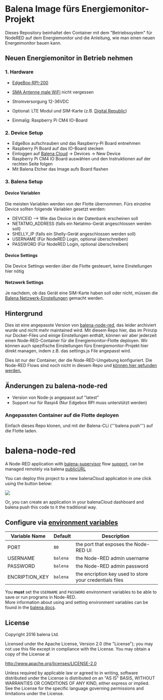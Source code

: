 # Balena Image fürs Energiemonitor-Projekt

Dieses Repository beinhaltet den Container mit dem "Betriebssystem" für NodeRED auf dem Energiemonitor und die Anleitung, wie man einen neuen Energeimonitor bauen kann.

## Neuen Energiemonitor in Betrieb nehmen

### 1. Hardware
- [EdgeBox-RPI-200](https://www.mouser.ch/ProductDetail/713-102110772)
- [SMA Antenne male WiFi](https://www.mouser.ch/ProductDetail/277-YE0032AA) nicht vergessen
- Stromversorgung 12-36VDC
- Optional: LTE Modul und SIM-Karte (z.B. [Digital Republic](https://digitalrepublic.ch/de/))

- Einmalig: Raspberry Pi CM4 IO-Board

### 2. Device Setup
- EdgeBox aufschrauben und das Raspberry-Pi Board entnehmen
- Raspberry Pi Board auf das IO-Board stecken
- Einloggen auf [Balena Cloud](https://dashboard.balena-cloud.com/) -> Devices -> New Device
- Raspberry Pi CM4 IO Board auswählen und den Instruktionen auf der rechten Seite folgen
- Mit Balena Etcher das Image aufs Board flashen

### 3. Balena Setup

#### Device Variablen
Die meisten Variablen werden von der Flotte übernommen. Fürs einzelne Device sollten folgende Variablen gesetzt werden:
- DEVICEID --> Wie das Device in der Datenbank erscheinen soll
- NETATMO_ADDRESS (falls ein Netatmo-Gerät angeschlossen werden soll)
- SHELLY_IP (falls ein Shelly-Gerät angeschlossen werden soll)
- USERNAME (Für NodeRED Login, optional überschreiben)
- PASSWORD (Für NodeRED Login, optional überschreiben)

#### Device Settings
Die Device Settings werden über die Flotte gesteuert, keine Einstellungen hier nötig

#### Netzwerk Settings
Je nachdem, ob das Gerät eine SIM-Karte haben soll oder nicht, müssen die [Balena Netzwerk-Einstellungen](https://docs.balena.io/reference/OS/network/) gemacht werden.


## Hintergrund

Dies ist eine angepasste Version von [balena-node-red](https://github.com/balena-labs-projects/balena-node-red), das leider archiviert wurde und nicht mehr maintained wird. Mit diesem Repo hier, das im Prinzip nur Docker-Files und einige Einstellungen enthält, können wir aber jederzeit einen Node-RED-Container für die Energiemonitor-Flotte deployen. Wir können auch spezifische Einstellungen fürs Energiemonitor-Projekt hier direkt managen, indem z.B. das settings.js File angepasst wird.

Dies ist nur der Container, der die Node-RED-Umgebung konfiguriert. Die Node-RED Flows sind noch nicht in diesem Repo und [können hier gefunden werden.](https://github.com/Verein-Kleinwohnformen/nodeRed)

## Änderungen zu balena-node-red
- Version von Node-js angepasst auf "latest"
- Support nur für Raspi4 (Nur Edgebox RPI muss unterstützt werden)

### Angepassten Container auf die Flotte deployen
Einfach dieses Repo klonen, und mit der Balena-CLi ('''balena push''') auf die Flotte laden.

# balena-node-red

A Node-RED application with [balena-supervisor](https://balena.io/docs/reference/supervisor/supervisor-api/) flow [support](https://github.com/balena-io-projects/node-red-contrib-balena), can be managed remotely via balena [publicURL](https://balena.io/docs/learn/manage/actions/#enable-public-device-url)

You can deploy this project to a new balenaCloud application in one click using the button below:

[![](https://balena.io/deploy.svg)](https://dashboard.balena-cloud.com/deploy?repoUrl=https://github.com/balenalabs/balena-node-red)

Or, you can create an application in your balenaCloud dashboard and balena push this code to it the traditional way.

## Configure via [environment variables](https://balena.io/docs/learn/manage/serv-vars/)

| Variable Name  | Default  | Description                                             |
| -------------- | -------- | ------------------------------------------------------- |
| PORT           | `80`     | the port that exposes the Node-RED UI                   |
| USERNAME       | `balena` | the Node-RED admin username                             |
| PASSWORD       | `balena` | the Node-RED admin password                             |
| ENCRIPTION_KEY | `balena` | the encription key used to store your credentials files |

You **must** set the `USERNAME` and `PASSWORD` environment variables to be able to save or run programs in Node-RED.  
More information about using and setting environment variables can be found in
the [balena docs](https://balena.io/docs/learn/manage/serv-vars/).

## License

Copyright 2016 balena Ltd.

Licensed under the Apache License, Version 2.0 (the "License"); you may not use this file except in compliance with the License. You may obtain a copy of the License at

<http://www.apache.org/licenses/LICENSE-2.0>

Unless required by applicable law or agreed to in writing, software distributed under the License is distributed on an "AS IS" BASIS, WITHOUT WARRANTIES OR CONDITIONS OF ANY KIND, either express or implied. See the License for the specific language governing permissions and limitations under the License.
